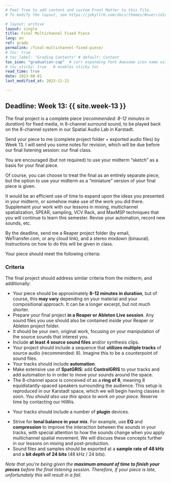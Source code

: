 ```yaml
---
# Feel free to add content and custom Front Matter to this file.
# To modify the layout, see https://jekyllrb.com/docs/themes/#overriding-theme-defaults

# layout: archive   
layout: single   
title: Final Multichannel Fixed Piece     
lang: en   
ref: grade  
permalink: /final-multichannel-fixed-piece/   
# toc: true  
# toc_label: "Grading Contents" # default: Content
toc_icon: "graduation-cap"  # corr esponding Font Awesome icon name without the "fa" prefix
# toc_sticky: true   # enables sticky toc  
read_time: true  
date: 2023-08-01  
last_modified_at: 2023-11-21    

---
```


## Deadline: Week 13: {{ site.week-13 }}  

The final project is a complete piece (_recommended: 8-12 minutes in duration_) for fixed media, in 8-channel surround sound, to be played back on the 8-channel system in our Spatial Audio Lab in Karstadt.  

Send your piece to me (complete project folder + exported audio files) by Week 13. I will send you some notes for revision, which will be due before our final listening session: our final class.   

<!-- The final is a complete piece (_recommended: 8-12 minutes in duration_) for fixed media, in <strike>8-channel</strike> 4-channel surround sound.  -->

<!-- This piece will be featured during the _**Werkstatt für Aktuelle Musik**_ (January 17-20, 2024).   -->

You are encouraged (but not required) to use your midterm “sketch” as a basis for your final piece.  

Of course, you can choose to treat the final as an entirely separate piece, but the option to use your midterm as a “miniature” version of your final piece is given.   

It would be an efficient use of time to expand upon the ideas you presented in your midterm, or somehow make use of the work you did there. Supplement your work with our lessons in mixing, multichannel spatialization, SPEAR, sampling, VCV Rack, and MaxMSP techniques that you will continue to learn this semester. Revise your automation, record new sounds, etc.  

By the deadline, send me a Reaper project folder (by email, WeTransfer.com, or any cloud link), and a stereo mixdown (binaural). Instructions on how to do this will be given in class.   

Your piece should meet the following criteria:  

### Criteria   

The final project should address similar criteria from the midterm, and additionally:   

* Your piece should be approximately **8-12 minutes in duration**, but of course, this **may vary** depending on your material and your compositional approach. It can be a longer excerpt, but not much shorter.  
* Prepare your final project **in a Reaper or Ableton Live session**. Any sound files you use should also be contained inside your Reaper or Ableton project folder.  
* It should be your own, original work, focusing on your manipulation of the source sounds that interest you.  
* Include **at least 4 source sound files** and/or synthesis clips.  
* Your project should include a sequence that **utilizes multiple tracks** of source audio (recommended: 8). Imagine this to be a counterpoint of sound files.    
* Your tracks should include **automation**.  
* Make extensive use of **SpatGRIS**: add **ControlGRIS** to your tracks and add automation to in order to move your sounds around the space.  
* The 8-channel space is conceived of as a **ring of 8**, meaning 8 equidistantly-spaced speakers surrounding the audience. This setup is reproduced in our Karstadt space, which we will begin having classes in soon. _You should also use this space to work on your piece_. Reserve time by contacting our HiWis.         
<!-- * _Due to new restrictions on our final concert, we will make 4-channel pieces instead of 8-channel pieces:_ The 4-channel space is conceived of as a **square**, meaning 4 speakers surrounding the audience in 4 corners of the room.    -->
* Your tracks should include a number of **plugin** devices.  
<!-- * When you use plugins, include a **list** of them: _Your mix must be transferrable and able to play on another computer._   -->
* Strive for **tonal balance in your mix**. For example, use **EQ** and **compression** to improve the interaction between the sounds in your tracks, with special attention to how the sounds change when you apply multichannel spatial movement. We will discuss these concepts further in our lessons on mixing and post-production.      
* Sound files and samples should be exported at a **sample rate of 48 kHz** and a **bit depth of 24 bits** (48 kHz / 24 bits).   

_Note that you're being given the **maximum amount of time to finish your pieces** before the final listening session. Therefore, if your piece is late, unfortunately this will result in a fail._   

<!-- _Once the piece has been soundchecked on the performance day, no further revisions or changes can be made before the performance._   -->

